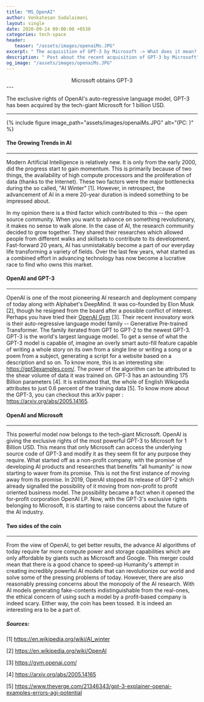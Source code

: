 ```yaml
---
title: "MS_OpenAI"
author: Venkatesan Sudalaimani
layout: single
date: 2020-09-24 09:00:00 +0530
categories: tech-space
header:
   teaser: "/assets/images/openaiMs.JPG" 
excerpt: " The acquisition of GPT-3 by Microsoft -> What does it mean? "
description: " Post about the recent acquisition of GPT-3 by Microsoft"
og_image: "/assets/images/openaiMs.JPG" 
---
```



<div align="center"> Microsoft obtains GPT-3 </div>
---

The exclusive rights of OpenAI's auto-regressive language model, GPT-3 has been acquired by the tech-giant Microsoft for 1 billion USD.

---

{% include figure image_path="assets/images/openaiMs.JPG" alt="(PC: )" %}

#### The Growing Trends in AI
------------------------

Modern Artificial Intelligence is relatively new. It is only from the early 2000, did the progress start to gain momentum. This is primarily because of two things, the availability of high compute processors and the proliferation of data (thanks to the Internet). These two factors were the major bottlenecks during the so called, "AI Winter" [1]. However, in retrospect, the advancement of AI in a mere 20-year duration is indeed something to be impressed about.

In my opinion there is a third factor which contributed to this -- the open source community. When you want to advance on something revolutionary, it makes no sense to walk alone. In the case of AI, the research community decided to grow together. They shared their researches which allowed people from different walks and skillsets to contribute to its development. Fast-forward 20 years, AI has unmistakably become a part of our everyday life transforming a variety of fields. Over the last few years, what started as a combined effort in advancing technology has now become a lucrative race to find who owns this market.

#### OpenAI and GPT-3
----------------

OpenAI is one of the most pioneering AI research and deployment company of today along with Alphabet's DeepMind. It was co-founded by Elon Musk [2], though he resigned from the board after a possible conflict of interest. Perhaps you have tried their [OpenAI Gym](https://gym.openai.com/) [3]. Their recent innovatory work is their auto-regressive language model family -- Generative Pre-trained Transformer. The family iterated from GPT to GPT-2 to the newest GPT-3. GPT-3 is the world's largest language model. To get a sense of what the GPT-3 model is capable of, imagine an overly smart auto-fill feature capable of writing a whole story on its own from a single line or writing a song or a poem from a subject, generating a script for a website based on a description and so on. To know more, this is an interesting site: <https://gpt3examples.com/>.  The power of the algorithm can be attributed to the shear volume of data it was trained on. GPT-3 has an astounding 175 Billion parameters [4]. It is estimated that, the whole of English Wikipedia attributes to just 0.6 percent of the training data [5]. To know more about the GPT-3, you can checkout this arXiv paper : <https://arxiv.org/abs/2005.14165>.

#### OpenAI and Microsoft
--------------------

This powerful model now belongs to the tech-giant Microsoft. OpenAI is giving the exclusive rights of the most powerful GPT-3 to Microsoft for 1 Billion USD. This means that only Microsoft can access the underlying source code of GPT-3 and modify it as they seem fit for any purpose they require. What started off as a non-profit company, with the promise of developing AI products and researches that benefits "all humanity" is now starting to waver from its promise. This is not the first instance of moving away from its promise. In 2019, OpenAI stopped its release of GPT-2 which already signalled the possibility of it moving from non-profit to profit oriented business model. The possibility became a fact when it opened the for-profit corporation OpenAI LP. Now, with the GPT-3's exclusive rights belonging to Microsoft, it is starting to raise concerns about the future of the AI industry.

#### Two sides of the coin
---------------------

From the view of OpenAI, to get better results, the advance AI algorithms of today require far more compute power and storage capabilities which are only affordable by giants such as Microsoft and Google. This merger could mean that there is a good chance to speed-up Humanity's attempt in creating incredibly powerful AI models that can revolutionize our world and solve some of the pressing problems of today. However, there are also reasonably pressing concerns about the monopoly of the AI research. With AI models generating fake-contents indistinguishable from the real-ones, the ethical concern of using such a model by a profit-based company is indeed scary. Either way, the coin has been tossed. It is indeed an interesting era to be a part of.

##### Sources:

[1] <https://en.wikipedia.org/wiki/AI_winter>

[2] <https://en.wikipedia.org/wiki/OpenAI>

[3] <https://gym.openai.com/>

[4] <https://arxiv.org/abs/2005.14165>

[5] <https://www.theverge.com/21346343/gpt-3-explainer-openai-examples-errors-agi-potential>